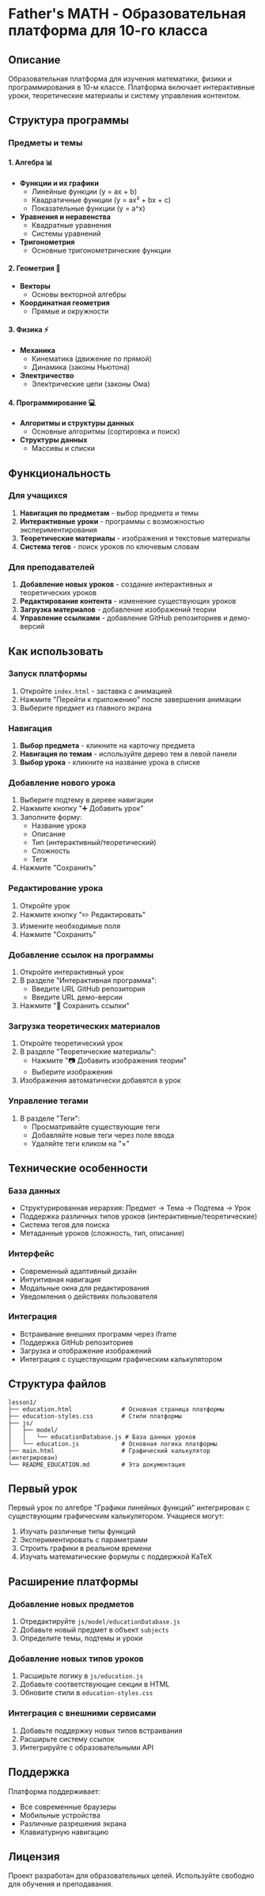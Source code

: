 # Father's MATH - Образовательная платформа для 10-го класса

## Описание

Образовательная платформа для изучения математики, физики и программирования в 10-м классе. Платформа включает интерактивные уроки, теоретические материалы и систему управления контентом.

## Структура программы

### Предметы и темы

#### 1. Алгебра 📊
- **Функции и их графики**
  - Линейные функции (y = ax + b)
  - Квадратичные функции (y = ax² + bx + c)
  - Показательные функции (y = a^x)
- **Уравнения и неравенства**
  - Квадратные уравнения
  - Системы уравнений
- **Тригонометрия**
  - Основные тригонометрические функции

#### 2. Геометрия 📐
- **Векторы**
  - Основы векторной алгебры
- **Координатная геометрия**
  - Прямые и окружности

#### 3. Физика ⚡
- **Механика**
  - Кинематика (движение по прямой)
  - Динамика (законы Ньютона)
- **Электричество**
  - Электрические цепи (законы Ома)

#### 4. Программирование 💻
- **Алгоритмы и структуры данных**
  - Основные алгоритмы (сортировка и поиск)
- **Структуры данных**
  - Массивы и списки

## Функциональность

### Для учащихся
1. **Навигация по предметам** - выбор предмета и темы
2. **Интерактивные уроки** - программы с возможностью экспериментирования
3. **Теоретические материалы** - изображения и текстовые материалы
4. **Система тегов** - поиск уроков по ключевым словам

### Для преподавателей
1. **Добавление новых уроков** - создание интерактивных и теоретических уроков
2. **Редактирование контента** - изменение существующих уроков
3. **Загрузка материалов** - добавление изображений теории
4. **Управление ссылками** - добавление GitHub репозиториев и демо-версий

## Как использовать

### Запуск платформы
1. Откройте `index.html` - заставка с анимацией
2. Нажмите "Перейти к приложению" после завершения анимации
3. Выберите предмет из главного экрана

### Навигация
1. **Выбор предмета** - кликните на карточку предмета
2. **Навигация по темам** - используйте дерево тем в левой панели
3. **Выбор урока** - кликните на название урока в списке

### Добавление нового урока
1. Выберите подтему в дереве навигации
2. Нажмите кнопку "➕ Добавить урок"
3. Заполните форму:
   - Название урока
   - Описание
   - Тип (интерактивный/теоретический)
   - Сложность
   - Теги
4. Нажмите "Сохранить"

### Редактирование урока
1. Откройте урок
2. Нажмите кнопку "✏️ Редактировать"
3. Измените необходимые поля
4. Нажмите "Сохранить"

### Добавление ссылок на программы
1. Откройте интерактивный урок
2. В разделе "Интерактивная программа":
   - Введите URL GitHub репозитория
   - Введите URL демо-версии
3. Нажмите "💾 Сохранить ссылки"

### Загрузка теоретических материалов
1. Откройте теоретический урок
2. В разделе "Теоретические материалы":
   - Нажмите "📷 Добавить изображения теории"
   - Выберите изображения
3. Изображения автоматически добавятся в урок

### Управление тегами
1. В разделе "Теги":
   - Просматривайте существующие теги
   - Добавляйте новые теги через поле ввода
   - Удаляйте теги кликом на "×"

## Технические особенности

### База данных
- Структурированная иерархия: Предмет → Тема → Подтема → Урок
- Поддержка различных типов уроков (интерактивные/теоретические)
- Система тегов для поиска
- Метаданные уроков (сложность, тип, описание)

### Интерфейс
- Современный адаптивный дизайн
- Интуитивная навигация
- Модальные окна для редактирования
- Уведомления о действиях пользователя

### Интеграция
- Встраивание внешних программ через iframe
- Поддержка GitHub репозиториев
- Загрузка и отображение изображений
- Интеграция с существующим графическим калькулятором

## Структура файлов

```
lesson1/
├── education.html              # Основная страница платформы
├── education-styles.css        # Стили платформы
├── js/
│   ├── model/
│   │   └── educationDatabase.js # База данных уроков
│   └── education.js            # Основная логика платформы
├── main.html                   # Графический калькулятор (интегрирован)
└── README_EDUCATION.md         # Эта документация
```

## Первый урок

Первый урок по алгебре "Графики линейных функций" интегрирован с существующим графическим калькулятором. Учащиеся могут:

1. Изучать различные типы функций
2. Экспериментировать с параметрами
3. Строить графики в реальном времени
4. Изучать математические формулы с поддержкой KaTeX

## Расширение платформы

### Добавление новых предметов
1. Отредактируйте `js/model/educationDatabase.js`
2. Добавьте новый предмет в объект `subjects`
3. Определите темы, подтемы и уроки

### Добавление новых типов уроков
1. Расширьте логику в `js/education.js`
2. Добавьте соответствующие секции в HTML
3. Обновите стили в `education-styles.css`

### Интеграция с внешними сервисами
1. Добавьте поддержку новых типов встраивания
2. Расширьте систему ссылок
3. Интегрируйте с образовательными API

## Поддержка

Платформа поддерживает:
- Все современные браузеры
- Мобильные устройства
- Различные разрешения экрана
- Клавиатурную навигацию

## Лицензия

Проект разработан для образовательных целей. Используйте свободно для обучения и преподавания.
